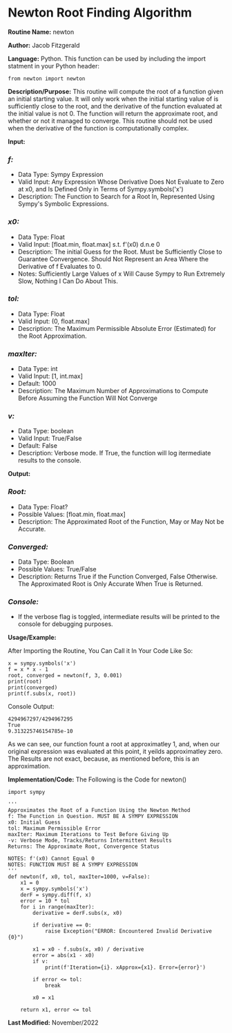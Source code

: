 # Newton Root Finding Algorithm

**Routine Name:** newton

**Author:** Jacob Fitzgerald

**Language:** Python. This function can be used by including the import statment in your Python header:
```
from newton import newton
```

**Description/Purpose:** This routine will compute the root of a function given an initial starting value. It will only work when the initial starting value of is sufficiently close to the root, and the derivative of the function evaluated at the initial value is not 0. The function will return the approximate root, and whether or not it managed to converge. This routine should not be used when the derivative of the function is computationally complex.  

**Input:**
### *f:* 
  * Data Type: Sympy Expression
  * Valid Input: Any Expression Whose Derivative Does Not Evaluate to Zero at x0, and Is Defined Only in Terms of Sympy.symbols('x')
  * Description: The Function to Search for a Root In, Represented Using Sympy's Symbolic Expressions. 

### *x0:*
  * Data Type: Float
  * Valid Input: [float.min, float.max] s.t. f'(x0) d.n.e 0
  * Description: The initial Guess for the Root. Must be Sufficiently Close to Guarantee Convergence. Should Not Represent an Area Where the Derivative of f Evaluates to 0.
  * Notes: Sufficiently Large Values of x Will Cause Sympy to Run Extremely Slow, Nothing I Can Do About This. 

### *tol:*
  * Data Type: Float
  * Valid Input: (0, float.max]
  * Description: The Maximum Permissible Absolute Error (Estimated) for the Root Approximation.

### *maxIter:*
  * Data Type: int
  * Valid Input: [1, int.max]
  * Default: 1000
  * Description: The Maximum Number of Approximations to Compute Before Assuming the Function Will Not Converge

### *v:*
  * Data Type: boolean
  * Valid Input: True/False
  * Default: False
  * Description: Verbose mode. If True, the function will log itermediate results to the console.

**Output:** 
### *Root:*
  * Data Type: Float?
  * Possible Values: [float.min, float.max]
  * Description: The Approximated Root of the Function, May or May Not be Accurate.

### *Converged:*
  * Data Type: Boolean
  * Possible Values: True/False
  * Description: Returns True if the Function Converged, False Otherwise. The Approximated Root is Only Accurate When True is Returned.

### *Console:*
  * If the verbose flag is toggled, intermediate results will be printed to the console for debugging purposes.

**Usage/Example:**

After Importing the Routine, You Can Call it In Your Code Like So:

```
x = sympy.symbols('x')
f = x * x - 1
root, converged = newton(f, 3, 0.001)
print(root)
print(converged)
print(f.subs(x, root))
```

Console Output:
```
4294967297/4294967295
True
9.313225746154785e-10
```
As we can see, our function fount a root at approximatley 1, and, when our original expression was evaluated at this point, it yeilds approximatley zero. The Results are not exact, because, as mentioned before, this is an approximation. 

**Implementation/Code:** The Following is the Code for newton()
```
import sympy

'''
Approximates the Root of a Function Using the Newton Method
f: The Function in Question. MUST BE A SYMPY EXPRESSION
x0: Initial Guess
tol: Maximum Permissible Error
maxIter: Maximum Iterations to Test Before Giving Up
-v: Verbose Mode, Tracks/Returns Intermittent Results
Returns: The Approximate Root, Convergence Status

NOTES: f'(x0) Cannot Equal 0
NOTES: FUNCTION MUST BE A SYMPY EXPRESSION
'''
def newton(f, x0, tol, maxIter=1000, v=False):
    x1 = 0
    x = sympy.symbols('x')
    derF = sympy.diff(f, x)
    error = 10 * tol
    for i in range(maxIter):
        derivative = derF.subs(x, x0)

        if derivative == 0:
            raise Exception("ERROR: Encountered Invalid Derivative {0}")

        x1 = x0 - f.subs(x, x0) / derivative
        error = abs(x1 - x0)
        if v:
            print(f'Iteration={i}. xApprox={x1}. Error={error}')

        if error <= tol:
            break

        x0 = x1

    return x1, error <= tol
```
**Last Modified:** November/2022